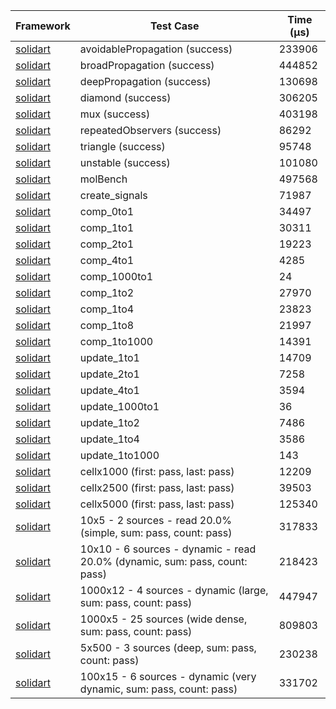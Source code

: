 | Framework | Test Case | Time (μs) |
| --- | --- | --- |
| [solidart](https://github.com/nank1ro/solidart) | avoidablePropagation (success) | 233906 |
| [solidart](https://github.com/nank1ro/solidart) | broadPropagation (success) | 444852 |
| [solidart](https://github.com/nank1ro/solidart) | deepPropagation (success) | 130698 |
| [solidart](https://github.com/nank1ro/solidart) | diamond (success) | 306205 |
| [solidart](https://github.com/nank1ro/solidart) | mux (success) | 403198 |
| [solidart](https://github.com/nank1ro/solidart) | repeatedObservers (success) | 86292 |
| [solidart](https://github.com/nank1ro/solidart) | triangle (success) | 95748 |
| [solidart](https://github.com/nank1ro/solidart) | unstable (success) | 101080 |
| [solidart](https://github.com/nank1ro/solidart) | molBench | 497568 |
| [solidart](https://github.com/nank1ro/solidart) | create_signals | 71987 |
| [solidart](https://github.com/nank1ro/solidart) | comp_0to1 | 34497 |
| [solidart](https://github.com/nank1ro/solidart) | comp_1to1 | 30311 |
| [solidart](https://github.com/nank1ro/solidart) | comp_2to1 | 19223 |
| [solidart](https://github.com/nank1ro/solidart) | comp_4to1 | 4285 |
| [solidart](https://github.com/nank1ro/solidart) | comp_1000to1 | 24 |
| [solidart](https://github.com/nank1ro/solidart) | comp_1to2 | 27970 |
| [solidart](https://github.com/nank1ro/solidart) | comp_1to4 | 23823 |
| [solidart](https://github.com/nank1ro/solidart) | comp_1to8 | 21997 |
| [solidart](https://github.com/nank1ro/solidart) | comp_1to1000 | 14391 |
| [solidart](https://github.com/nank1ro/solidart) | update_1to1 | 14709 |
| [solidart](https://github.com/nank1ro/solidart) | update_2to1 | 7258 |
| [solidart](https://github.com/nank1ro/solidart) | update_4to1 | 3594 |
| [solidart](https://github.com/nank1ro/solidart) | update_1000to1 | 36 |
| [solidart](https://github.com/nank1ro/solidart) | update_1to2 | 7486 |
| [solidart](https://github.com/nank1ro/solidart) | update_1to4 | 3586 |
| [solidart](https://github.com/nank1ro/solidart) | update_1to1000 | 143 |
| [solidart](https://github.com/nank1ro/solidart) | cellx1000 (first: pass, last: pass) | 12209 |
| [solidart](https://github.com/nank1ro/solidart) | cellx2500 (first: pass, last: pass) | 39503 |
| [solidart](https://github.com/nank1ro/solidart) | cellx5000 (first: pass, last: pass) | 125340 |
| [solidart](https://github.com/nank1ro/solidart) | 10x5 - 2 sources - read 20.0% (simple, sum: pass, count: pass) | 317833 |
| [solidart](https://github.com/nank1ro/solidart) | 10x10 - 6 sources - dynamic - read 20.0% (dynamic, sum: pass, count: pass) | 218423 |
| [solidart](https://github.com/nank1ro/solidart) | 1000x12 - 4 sources - dynamic (large, sum: pass, count: pass) | 447947 |
| [solidart](https://github.com/nank1ro/solidart) | 1000x5 - 25 sources (wide dense, sum: pass, count: pass) | 809803 |
| [solidart](https://github.com/nank1ro/solidart) | 5x500 - 3 sources (deep, sum: pass, count: pass) | 230238 |
| [solidart](https://github.com/nank1ro/solidart) | 100x15 - 6 sources - dynamic (very dynamic, sum: pass, count: pass) | 331702 |
